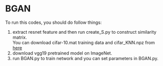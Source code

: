 # BGAN

To run this codes, you should do follow things:<p>
1. extract resnet feature and then run create_S.py to construct similarity matrix.<br>  You can download cifar-10.mat training data and  cifar_KNN.npz from <a href="http://pan.baidu.com/s/1geUCy0F"> here </a> 
2. download vgg19 pretrained model on ImageNet.
3. run BGAN.py to train network and you can set parameters in BGAN.py.
